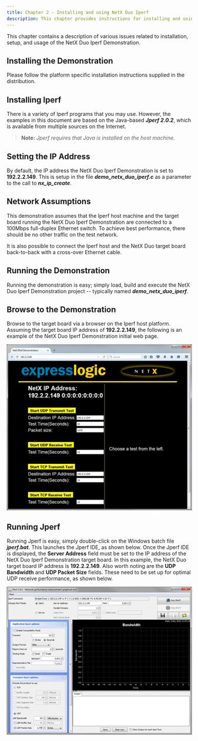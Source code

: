 ```yaml
---
title: Chapter 2 - Installing and using NetX Duo Iperf
description: This chapter provides instructions for installing and using the Iperf sample.
---
```



This chapter contains a description of various issues related to installation, setup, and usage of the NetX Duo Iperf Demonstration.

## Installing the Demonstration

Please follow the platform specific installation instructions supplied in the distribution.

## Installing Iperf

There is a variety of Iperf programs that you may use. However, the examples in this document are based on the Java-based ***Jperf 2.0.2***, which is available from multiple sources on the Internet.

> **Note:** *Jperf requires that Java is installed on the host machine.*

## Setting the IP Address

By default, the IP address the NetX Duo Iperf Demonstration is set to **192.2.2.149**. This is setup in the file ***demo_netx_duo_iperf.c*** as a parameter to the call to ***nx_ip_create***.

## Network Assumptions

This demonstration assumes that the Iperf host machine and the target board running the NetX Duo Iperf Demonstration are connected to a 100Mbps full-duplex Ethernet switch. To achieve best performance, there
should be no other traffic on the test network.

It is also possible to connect the Iperf host and the NetX Duo target board back-to-back with a cross-over Ethernet cable.

## Running the Demonstration

Running the demonstration is easy; simply load, build and execute the NetX Duo Iperf Demonstration project -- typically named ***demo_netx_duo_iperf***.

## Browse to the Demonstration

Browse to the target board via a browser on the Iperf host platform. Assuming the target board IP address of **192.2.2.149**, the following is an example of the NetX Duo Iperf Demonstration initial web page.

![An example of the Iperf initial web page](media/picture1.jpg)

## Running Jperf

Running Jperf is easy, simply double-click on the Windows batch file ***jperf.bat***. This launches the Jperf IDE, as shown below. Once the Jperf IDE is displayed, the **Server Address** field must be set to the IP address of the NetX Duo Iperf Demonstration target board. In this example, the NetX Duo target board IP address is **192.2.2.149**. Also worth noting are the **UDP Bandwidth** and **UDP Packet Size** fields. These need to be set up for optimal UDP receive performance, as shown below.

![Optimizing the UDP performance.](media/picture2.jpg)
